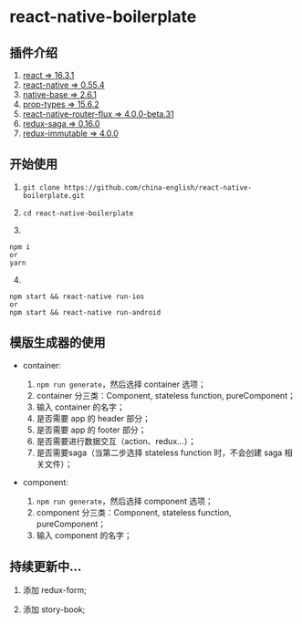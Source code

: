 react-native-boilerplate
=======

插件介绍
--------
1. [react => 16.3.1](https://5b05c94e0733d530fd1fafe0--reactjs.netlify.com/docs/hello-world.html)
2. [react-native => 0.55.4](https://facebook.github.io/react-native/docs/0.55/getting-started.html)
3. [native-base => 2.6.1](https://docs.nativebase.io/Components.html#Components)
4. [prop-types => 15.6.2](https://github.com/facebook/prop-types)
5. [react-native-router-flux => 4.0.0-beta.31](https://github.com/aksonov/react-native-router-flux)
6. [redux-saga => 0.16.0](https://redux-saga.js.org/)
7. [redux-immutable => 4.0.0](https://github.com/gajus/redux-immutable)

开始使用
-------

1. ```git clone https://github.com/china-english/react-native-boilerplate.git```

2. ```cd react-native-boilerplate```

3.
```
npm i
or
yarn
```

4.
```
npm start && react-native run-ios
or
npm start && react-native run-android
```

模版生成器的使用
---------
* container:
  1. ```npm run generate```，然后选择 container 选项；
  2. container 分三类：Component, stateless function, pureComponent；
  3. 输入 container 的名字；
  4. 是否需要 app 的 header 部分；
  5. 是否需要 app 的 footer 部分；
  6. 是否需要进行数据交互（action、redux...）；
  7. 是否需要saga（当第二步选择 stateless function 时，不会创建 saga 相关文件）；


* component:
  1. ```npm run generate```，然后选择 component 选项；
  2. component 分三类：Component, stateless function, pureComponent；
  3. 输入 component 的名字；


持续更新中...
-------
1. 添加 redux-form;

2. 添加 story-book;
